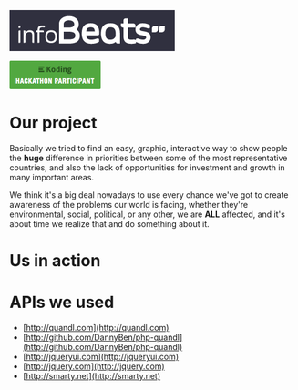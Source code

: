 
![infoBeats logo](/img/infoBeats-logo.png)

[![Hackathon Bagde](/img/badge.png)](http://koding.com/Hackathon)

# Our project

Basically we tried to find an easy, graphic, interactive way to show people the **huge** difference in priorities between some of the most representative countries, and also the lack of opportunities for investment and growth in many important areas. 

We think it's a big deal nowadays to use every chance we've got to create awareness of the problems our world is facing, whether they're environmental, social, political, or any other, we are **ALL** affected, and it's about time we realize that and do something about it. 

# Us in action


# APIs we used

* [http://quandl.com](http://quandl.com)
* [http://github.com/DannyBen/php-quandl](http://github.com/DannyBen/php-quandl)
* [http://jqueryui.com](http://jqueryui.com)
* [http://jquery.com](http://jquery.com)
* [http://smarty.net](http://smarty.net)

